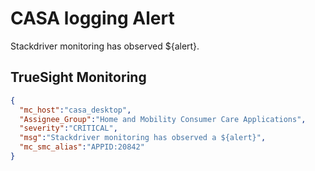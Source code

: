 # CASA logging Alert
Stackdriver monitoring has observed ${alert}.

## TrueSight Monitoring
```json
{
  "mc_host":"casa_desktop",
  "Assignee_Group":"Home and Mobility Consumer Care Applications",
  "severity":"CRITICAL",
  "msg":"Stackdriver monitoring has observed a ${alert}",
  "mc_smc_alias":"APPID:20842"
}
```